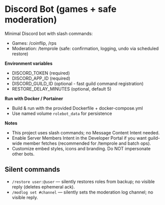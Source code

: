 # Discord Bot (games + safe moderation)

Minimal Discord bot with slash commands:
- Games: /coinflip, /rps
- Moderation: /temprole (safe: confirmation, logging, undo via scheduled restore)

**Environment variables**
- DISCORD_TOKEN (required)
- DISCORD_APP_ID (required)
- DISCORD_GUILD_ID (optional - fast guild command registration)
- RESTORE_DELAY_MINUTES (optional, default 5)

**Run with Docker / Portainer**
- Build & run with the provided Dockerfile + docker-compose.yml
- Use named volume `rolebot_data` for persistence

**Notes**
- This project uses slash commands; no Message Content Intent needed.
- Enable Server Members Intent in the Developer Portal if you want guild-wide member fetches (recommended for /temprole and batch ops).
- Customize embed styles, icons and branding. Do NOT impersonate other bots.


## Silent commands
- `/restore user:@user` — silently restores roles from backup; no visible reply (deletes ephemeral ack).
- `/modlog set #channel` — silently sets the moderation log channel; no visible reply.
